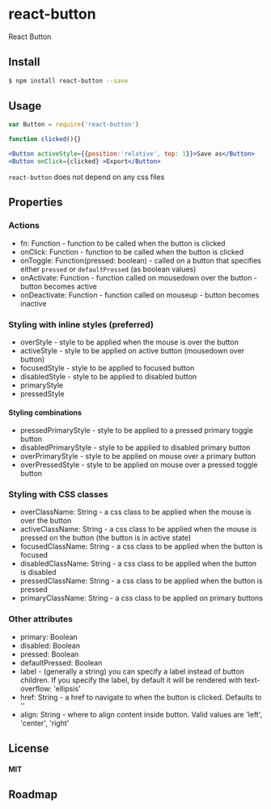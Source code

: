 react-button
============

React Button

## Install

```sh
$ npm install react-button --save
```

## Usage

```jsx
var Button = require('react-button')

function clicked(){}

<Button activeStyle={{position:'relative', top: 1}}>Save as</Button>
<Button onClick={clicked} >Export</Button>
```

`react-button` does not depend on any css files

## Properties

### Actions
 * fn: Function - function to be called when the button is clicked
 * onClick: Function - function to be called when the button is clicked
 * onToggle: Function(pressed: boolean) - called on a button that specifies either `pressed` or `defaultPressed` (as boolean values)
 * onActivate: Function - function called on mousedown over the button - button becomes active
 * onDeactivate: Function - function called on mouseup - button becomes inactive

### Styling with inline styles (preferred)
 * overStyle - style to be applied when the mouse is over the button
 * activeStyle - style to be applied on active button (mousedown over button)
 * focusedStyle - style to be applied to focused button
 * disabledStyle - style to be applied to disabled button
 * primaryStyle
 * pressedStyle

#### Styling combinations
 * pressedPrimaryStyle - style to be applied to a pressed primary toggle button
 * disabledPrimaryStyle - style to be applied to disabled primary button
 * overPrimaryStyle - style to be applied on mouse over a primary button
 * overPressedStyle - style to be applied on mouse over a pressed toggle button

### Styling with CSS classes
 * overClassName: String - a css class to be applied when the mouse is over the button
 * activeClassName: String - a css class to be applied when the mouse is pressed on the button (the button is in active state)
 * focusedClassName: String - a css class to be applied when the button is focused
 * disabledClassName: String - a css class to be applied when the button is disabled
 * pressedClassName: String - a css class to be applied when the button is pressed
 * primaryClassName: String - a css class to be applied on primary buttons

### Other attributes
 * primary: Boolean
 * disabled: Boolean
 * pressed: Boolean
 * defaultPressed: Boolean
 * label - (generally a string) you can specify a label instead of button children. If you specify the label, by default it will be rendered with text-overflow: 'ellipsis'
 * href: String - a href to navigate to when the button is clicked. Defaults to ''
 * align: String - where to align content inside button. Valid values are 'left', 'center', 'right'

## License

#### MIT
## Roadmap